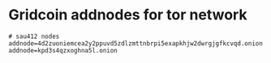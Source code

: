 # Gridcoin addnodes for tor network
```
# sau412 nodes
addnode=4d2zuoniemcea2y2ppuvd5zdlzmttnbrpi5exapkhjw2dwrgjgfkcvqd.onion
addnode=kpd3s4qzxoghna5l.onion
```
